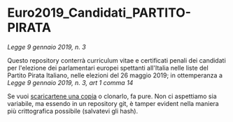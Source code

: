 # Euro2019_Candidati_PARTITO-PIRATA

*Legge 9 gennaio 2019, n. 3*

Questo repository conterrà curriculum vitae e certificati penali dei candidati per l'elezione dei parlamentari europei spettanti all'Italia nelle liste del Partito Pirata Italiano, nelle elezioni del 26 maggio 2019; in ottemperanza a *Legge 9 gennaio 2019, n. 3, art 1 comma 14*

Se vuoi [scaricartene una copia](https://github.com/PartitoPirata/Euro2019_Candidati_PARTITO-PIRATA/archive/master.zip) o clonarlo, fa pure. Non ci aspettiamo sia variabile, ma essendo in un repository git, è tamper evident nella maniera più crittografica possibile (salvatevi gli hash).
